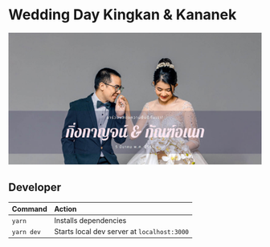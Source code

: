 # Wedding Day Kingkan & Kananek

![placeholder](./public/images/pre-wedding-social.jpg)


## Developer

| Command                | Action                                           |
| :--------------------- | :----------------------------------------------- |
| `yarn`                 | Installs dependencies                            |
| `yarn dev`             | Starts local dev server at `localhost:3000`      |


